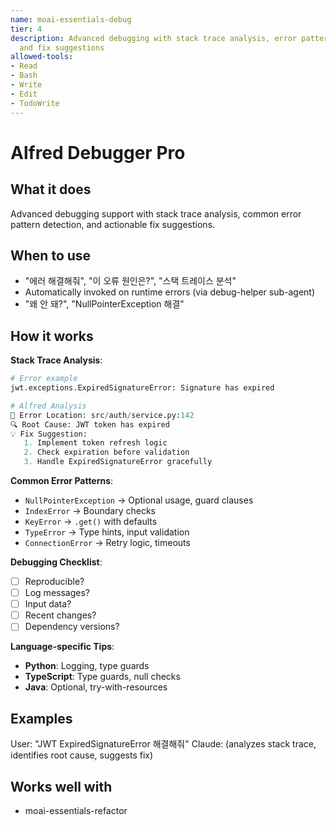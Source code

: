 ```yaml
---
name: moai-essentials-debug
tier: 4
description: Advanced debugging with stack trace analysis, error pattern detection,
  and fix suggestions
allowed-tools:
- Read
- Bash
- Write
- Edit
- TodoWrite
---
```


# Alfred Debugger Pro

## What it does

Advanced debugging support with stack trace analysis, common error pattern detection, and actionable fix suggestions.

## When to use

- "에러 해결해줘", "이 오류 원인은?", "스택 트레이스 분석"
- Automatically invoked on runtime errors (via debug-helper sub-agent)
- "왜 안 돼?", "NullPointerException 해결"

## How it works

**Stack Trace Analysis**:
```python
# Error example
jwt.exceptions.ExpiredSignatureError: Signature has expired

# Alfred Analysis
📍 Error Location: src/auth/service.py:142
🔍 Root Cause: JWT token has expired
💡 Fix Suggestion:
   1. Implement token refresh logic
   2. Check expiration before validation
   3. Handle ExpiredSignatureError gracefully
```

**Common Error Patterns**:
- `NullPointerException` → Optional usage, guard clauses
- `IndexError` → Boundary checks
- `KeyError` → `.get()` with defaults
- `TypeError` → Type hints, input validation
- `ConnectionError` → Retry logic, timeouts

**Debugging Checklist**:
- [ ] Reproducible?
- [ ] Log messages?
- [ ] Input data?
- [ ] Recent changes?
- [ ] Dependency versions?

**Language-specific Tips**:
- **Python**: Logging, type guards
- **TypeScript**: Type guards, null checks
- **Java**: Optional, try-with-resources

## Examples

User: "JWT ExpiredSignatureError 해결해줘"
Claude: (analyzes stack trace, identifies root cause, suggests fix)
## Works well with

- moai-essentials-refactor
